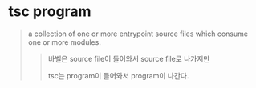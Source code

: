 # tsc program

> a collection of one or more entrypoint source files which consume one or more modules.
>
> > 바벨은 source file이 들어와서 source file로 나가지만
> >
> > tsc는 program이 들어와서 program이 나간다.
